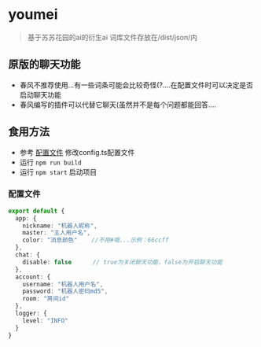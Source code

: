# youmei
> 基于苏苏花园的ai的衍生ai
> 词库文件存放在/dist/json/内
## 原版的聊天功能
- 春风不推荐使用...有一些词条可能会比较奇怪(?....在配置文件时可以决定是否启动聊天功能
- 春风编写的插件可以代替它聊天(虽然并不是每个问题都能回答....


## 食用方法
- 参考 [配置文件](#配置文件) 修改config.ts配置文件
- 运行 `npm run build`
- 运行 `npm start` 启动项目

### 配置文件
```typescript
export default {
  app: {
    nickname: "机器人昵称",
    master: "主人用户名",
    color: "消息颜色"    //不用#哦...示例：66ccff
  },
  chat: {
    disable: false      // true为关闭聊天功能，false为开启聊天功能
  },
  account: {
    username: "机器人用户名",
    password: "机器人密码md5",
    room: "房间id"
  },
  logger: {
    level: "INFO"
  }
}
```
